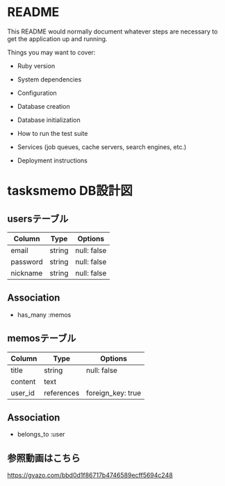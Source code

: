 # README

This README would normally document whatever steps are necessary to get the
application up and running.

Things you may want to cover:

* Ruby version

* System dependencies

* Configuration

* Database creation

* Database initialization

* How to run the test suite

* Services (job queues, cache servers, search engines, etc.)

* Deployment instructions

# tasksmemo DB設計図
## usersテーブル
|Column|Type|Options|
|------|----|-------|
|email|string|null: false|
|password|string|null: false|
|nickname|string|null: false|

## Association
- has_many :memos


## memosテーブル
|Column|Type|Options|
|------|----|-------|
|title|string|null: false|
|content|text|
|user_id|references|foreign_key: true|

## Association
- belongs_to :user

## 参照動画はこちら
https://gyazo.com/bbd0d1f86717b4746589ecff5694c248
